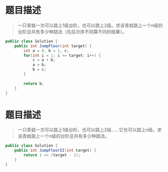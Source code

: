 # 题目描述
> 一只青蛙一次可以跳上1级台阶，也可以跳上2级。求该青蛙跳上一个n级的台阶总共有多少种跳法（先后次序不同算不同的结果）。

```java
public class Solution {
    public int JumpFloor(int target) {
        int a = 0, b = 1, c;
        for(int i = 1; i <= target; i++) {
            c = a + b;
            a = b;
            b = c;
        }
        
        return b;
    }
}
```

# 题目描述
> 一只青蛙一次可以跳上1级台阶，也可以跳上2级……它也可以跳上n级。求该青蛙跳上一个n级的台阶总共有多少种跳法。

```java
public class Solution {
    public int JumpFloorII(int target) {
        return 1 << (target - 1);
    }
}
```